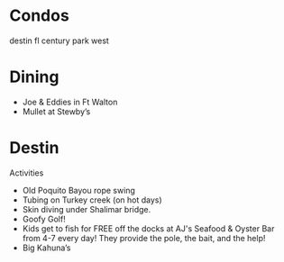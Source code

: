 # Condos
destin fl century park west

# Dining
- Joe & Eddies in Ft Walton
- Mullet at Stewby’s

# Destin
Activities
- Old Poquito Bayou rope swing
- Tubing on Turkey creek (on hot days)
- Skin diving under Shalimar bridge.
- Goofy Golf!
- Kids get to fish for FREE off the docks at AJ's Seafood & Oyster Bar from 4-7 every day! They provide the pole, the bait, and the help!
- Big Kahuna’s
